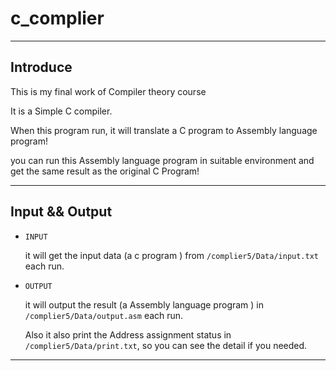 # c_complier


---

## Introduce 

This is my final work of  Compiler theory course

It is a Simple C compiler.

When this program run, it will translate a C program to  Assembly language program!

you can run this Assembly language program in suitable environment and get the same result as the original C Program!


---

## Input  && Output 

 -  `INPUT`
     
     it will get the input data (a c program ) from `/complier5/Data/input.txt` each run.

 -  `OUTPUT`
    
     it will output the result (a Assembly language program ) in  `/complier5/Data/output.asm` each run.

     Also it also print the Address assignment status in `/complier5/Data/print.txt`, so you can see the detail if you needed.

---

###  
